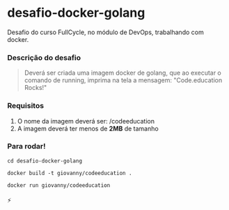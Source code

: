# desafio-docker-golang
Desafio do curso FullCycle, no módulo de DevOps, trabalhando com docker.

### Descrição do desafio
> Deverá ser criada uma imagem docker de golang, que ao executar o comando de running, imprima na tela a mensagem: "Code.education Rocks!"

### Requisitos
1. O nome da imagem deverá ser: <seu-user>/codeeducation
2. A imagem deverá ter menos de __2MB__ de tamanho
  
### Para rodar!
`
cd desafio-docker-golang
`

`
docker build -t giovanny/codeeducation .
`

`
docker run giovanny/codeeducation
`
<br/>
<br/>
:zap:
